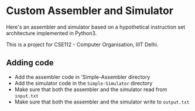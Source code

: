 # Custom Assembler and Simulator
Here's an assembler and simulator based on a hypothetical instruction set architecture implemented in Python3.

This is a project for CSE112 - Computer Organisation, IIIT Delhi.

## Adding code
* Add the assembler code in 'Simple-Assembler directory
* Add the simulator code in the `Simple-Simulator` directory
* Make sure that both the assembler and the simulator read from `input.txt`
* Make sure that both the assembler and the simulator write to `output.txt`
